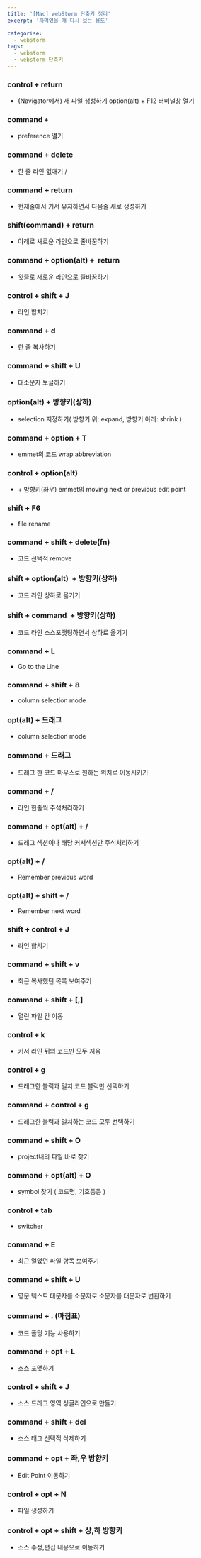 ```yaml
---
title: '[Mac] webStorm 단축키 정리'
excerpt: '까먹었을 때 다시 보는 용도'

categorise:
  - webstorm
tags:
  - webstorm
  - webstorm 단축키
---
```


### control + return

- (Navigator에서) 새 파일 생성하기 option(alt) + F12 터미널창 열기

### command `+`

- preference 열기

### command + delete

- 한 줄 라인 없애기 /

### command + return

- 현재줄에서 커서 유지하면서 다음줄 새로 생성하기

### shift(command) + return 

- 아래로 새로운 라인으로 줄바꿈하기

### command + option(alt) +  return 

- 윗줄로 새로운 라인으로 줄바꿈하기

### control + shift + J

- 라인 합치기

### command + d 

- 한 줄 복사하기

### command + shift + U 

- 대소문자 토글하기

### option(alt) + 방향키(상하) 

- selection 지정하기( 방향키 위: expand, 방향키 아래: shrink )

### command + option + T  

- emmet의 코드 wrap abbreviation

### control + option(alt) 

- + 방향키(좌우) emmet의 moving next or previous edit point

### shift + F6 

- file rename

### command + shift + delete(fn) 

- 코드 선택적 remove

### shift + option(alt)  + 방향키(상하)  

- 코드 라인 상하로 옮기기

### shift + command  + 방향키(상하)  

- 코드 라인 소스포맷팅하면서 상하로 옮기기

### command + L  

- Go to the Line

### command + shift + 8 

- column selection mode

### opt(alt) + 드래그 

- column selection mode

### command + 드래그 

- 드래그 한 코드 마우스로 원하는 위치로 이동시키기

### command + /  

- 라인 한줄씩 주석처리하기

### command + opt(alt) + /  

- 드래그 섹션이나 해당 커서섹션만 주석처리하기

### opt(alt) + /  

- Remember previous word

### opt(alt) + shift + / 

- Remember next word

### shift + control + J  

- 라인 합치기

### command + shift + v  

- 최근 복사했던 목록 보여주기

### command + shift + [,]  

- 열린 파일 간 이동

### control + k  

- 커서 라인 뒤의 코드만 모두 지움

### control + g 

- 드래그한 블럭과 일치 코드 블럭만 선택하기

### command + control + g 

- 드래그한 블럭과 일치하는 코드 모두 선택하기

### command + shift + O 

- project내의 파일 바로 찾기

### command + opt(alt) + O   

- symbol 찾기 ( 코드명, 기호등등 )

### control + tab  

- switcher

### command + E  

- 최근 열었던 파일 항목 보여주기

### command + shift + U         

- 영문 텍스트 대문자를 소문자로 소문자를 대문자로 변환하기

### command + . (마침표)         

- 코드 폴딩 기능 사용하기

### command + opt + L         

- 소스 포맷하기

### control + shift + J         

- 소스 드래그 영역 싱글라인으로 만들기

### command + shift + del         

- 소스 태그 선택적 삭제하기

### command + opt + 좌,우 방향키          

- Edit Point 이동하기

### control + opt + N         

- 파일 생성하기

### control + opt + shift + 상,하 방향키         

- 소스 수정,편집 내용으로 이동하기
